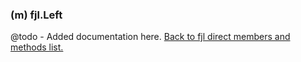 ### (m) fjl.Left
@todo - Added documentation here.
[Back to fjl direct members and methods list.](#members-and-methods)

